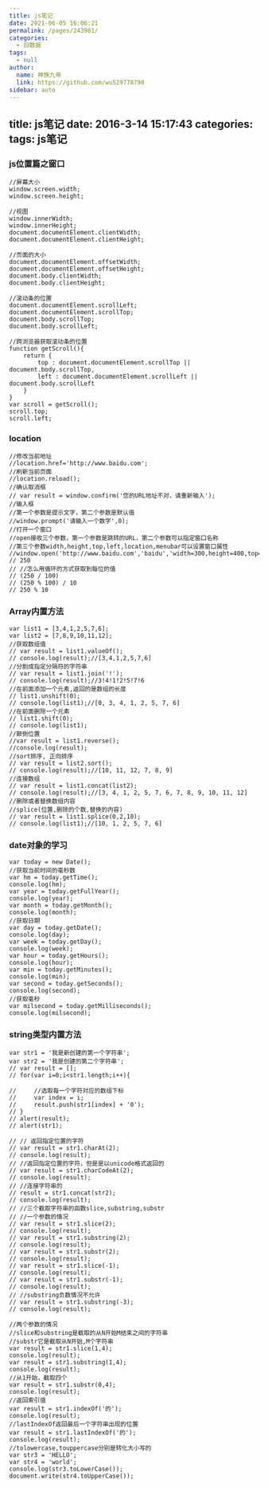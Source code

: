```yaml
---
title: js笔记
date: 2021-06-05 16:06:21
permalink: /pages/243981/
categories: 
  - 旧数据
tags: 
  - null
author: 
  name: 神族九帝
  link: https://github.com/wu529778790
sidebar: auto
---
```

title: js笔记
date: 2016-3-14 15:17:43
categories:
tags: js笔记
---
### js位置篇之窗口

<!--more-->

	//屏幕大小
    window.screen.width;
    window.screen.height;

    //视图
    window.innerWidth;
    window.innerHeight;
    document.documentElement.clientWidth;
    document.documentElement.clientHeight;

    //页面的大小
    document.documentElement.offsetWidth;
    document.documentElement.offsetHeight;
    document.body.clientWidth;
    document.body.clientHeight;

    //滚动条的位置
    document.documentElement.scrollLeft;
    document.documentElement.scrollTop;
    document.body.scrollTop;
    document.body.scrollLeft;

    //跨浏览器获取滚动条的位置
    function getScroll(){
        return {
            top : document.documentElement.scrollTop || document.body.scrollTop,
            left : document.documentElement.scrollLeft || document.body.scrollLeft
        }
    }
    var scroll = getScroll();
    scroll.top;
    scroll.left;


### location  
    //修改当前地址
    //location.href='http://www.baidu.com';
    //刷新当前页面
    //location.reload();  
    //确认取消框
    // var result = window.confirm('您的URL地址不对，请重新输入');  
    //输入框
    //第一个参数是提示文字，第二个参数是默认值
    //window.prompt('请输入一个数字',0);  
    //打开一个窗口
    //open接收三个参数，第一个参数是跳转的URL，第二个参数可以指定窗口名称
    //第三个参数width,height,top,left,location,menubar可以设置窗口属性
    //window.open('http://www.baidu.com','baidu','width=300,height=400,top=500,left=300,location=true,menubar=true');  
    // 250
    // //怎么用循环的方式获取到每位的值
    // (250 / 100)
    // (250 % 100) / 10
    // 250 % 10  
### Array内置方法  
    var list1 = [3,4,1,2,5,7,6];
    var list2 = [7,8,9,10,11,12];
    //获取数组值
    // var result = list1.valueOf();
    // console.log(result);//[3,4,1,2,5,7,6]
    //分割成指定分隔符的字符串
    // var result = list1.join('!');
    // console.log(result);//3!4!1!2!5!7!6
    //在前面添加一个元素,返回的是数组的长度
    // list1.unshift(0);
    // console.log(list1);//[0, 3, 4, 1, 2, 5, 7, 6]
    //在前面删除一个元素
    // list1.shift(0);
    // console.log(list1);
    //颠倒位置
    //var result = list1.reverse();
    //console.log(result);
    //sort排序, 正向排序
    // var result = list2.sort();
    // console.log(result);//[10, 11, 12, 7, 8, 9]
    //连接数组
    // var result = list1.concat(list2);
    // console.log(result);//[3, 4, 1, 2, 5, 7, 6, 7, 8, 9, 10, 11, 12]
    //删除或者替换数组内容
    //splice(位置,删除的个数,替换的内容)
    // var result = list1.splice(0,2,10);
    // console.log(list1);//[10, 1, 2, 5, 7, 6]  
###  date对象的学习    

	var today = new Date();
    //获取当前时间的毫秒数
    var hm = today.getTime();
    console.log(hm);
    var year = today.getFullYear();
    console.log(year);
    var month = today.getMonth();
    console.log(month);
    //获取日期
    var day = today.getDate();
    console.log(day);
    var week = today.getDay();
    console.log(week);
    var hour = today.getHours();
    console.log(hour);
    var min = today.getMinutes();
    console.log(min);
    var second = today.getSeconds();
    console.log(second);
    //获取毫秒
    var milsecond = today.getMilliseconds();
    console.log(milsecond);  
### string类型内置方法  
    var str1 = '我是新创建的第一个字符串';
    var str2 = '我是创建的第二个字符串';
    // var result = [];
    // for(var i=0;i<str1.length;i++){

    //     //选取每一个字符对应的数组下标
    //     var index = i;
    //     result.push(str1[index] + '0');
    // }
    // alert(result);
    // alert(str1);

    // // 返回指定位置的字符
    // var result = str1.charAt(2);
    // console.log(result);
    // //返回指定位置的字符，但是是以unicode格式返回的
    // var result = str1.charCodeAt(2);
    // console.log(result);
    // //连接字符串的
    // result = str1.concat(str2);
    // console.log(result);
    // //三个截取字符串的函数slice,substring,substr
    // //一个参数的情况
    // var result = str1.slice(2);
    // console.log(result);
    // var result = str1.substring(2);
    // console.log(result);
    // var result = str1.substr(2);
    // console.log(result);
    // var result = str1.slice(-1);
    // console.log(result);
    // var result = str1.substr(-1);
    // console.log(result);
    // //substring负数情况不允许
    // var result = str1.substring(-3);
    // console.log(result);

    //两个参数的情况
    //slice和substring是截取的从N开始M结束之间的字符串
    //substr它是截取从N开始,M个字符串
    var result = str1.slice(1,4);
    console.log(result);
    var result = str1.substring(1,4);
    console.log(result);
    //从1开始，截取四个
    var result = str1.substr(0,4);
    console.log(result);
    //返回索引值
    var result = str1.indexOf('的');
    console.log(result);
    //lastIndexOf返回最后一个字符串出现的位置
    var result = str1.lastIndexOf('的');
    console.log(result);
    //tolowercase,touppercase分别是转化大小写的
    var str3 = 'HELLO';
    var str4 = 'world';
    console.log(str3.toLowerCase());
    document.write(str4.toUpperCase());
